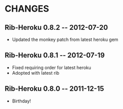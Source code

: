 # CHANGES

## Rib-Heroku 0.8.2 -- 2012-07-20

* Updated the monkey patch from latest heroku gem

## Rib-Heroku 0.8.1 -- 2012-07-19

* Fixed requiring order for latest heroku
* Adopted with latest rib

## Rib-Heroku 0.8.0 -- 2011-12-15

* Birthday!
